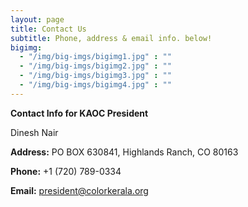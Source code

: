 ```yaml
---
layout: page
title: Contact Us
subtitle: Phone, address & email info. below!
bigimg:
  - "/img/big-imgs/bigimg1.jpg" : ""
  - "/img/big-imgs/bigimg2.jpg" : ""
  - "/img/big-imgs/bigimg3.jpg" : ""
  - "/img/big-imgs/bigimg4.jpg" : ""
---
```


**Contact Info for KAOC President**

Dinesh Nair

**Address:** PO BOX 630841, Highlands Ranch, CO 80163

**Phone:** +1 (720) 789-0334

**Email:** [president@colorkerala.org](mailto:president@colorkerala.org)
